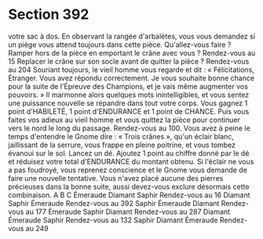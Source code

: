 # Section 392

votre sac à dos. En observant la rangée d'arbalètes, vous vous demandez si un piège vous
attend toujours dans cette pièce. Qu'allez-vous faire ?
Ramper hors de la pièce en emportant le crâne avec vous ?
Rendez-vous au 15
Replacer le crâne sur son socle avant de quitter la pièce ?
Rendez-vous au 204
Souriant toujours, le vieil homme vous regarde et dit : « Félicitations, Étranger. Vous
avez répondu correctement. Je vous souhaite bonne chance pour la suite de l'Épreuve des
Champions, et je vais même augmenter vos pouvoirs. » Il marmonne alors quelques mots
inintelligibles, et vous sentez une puissance nouvelle se répandre dans tout votre corps.
Vous gagnez 1 point d'HABILETÉ, 1 point d'ENDURANCE et 1 point de CHANCE. Puis vous faites
vos adieux au vieil homme et vous quittez la pièce pour continuer vers le nord le long du
passage. Rendez-vous au 100.
Vous avez à peine le temps d'entendre le Gnome dire : « Trois crânes », qu'un éclair
blanc, jaillissant de la serrure, vous frappe en pleine poitrine, et vous tombez évanoui sur
le sol. Lancez un dé. Ajoutez 1 point au chiffre donné par le dé et réduisez votre total
d'ENDURANCE du montant obtenu. Si l'éclair ne vous a pas foudroyé, vous reprenez
conscience et le Gnome vous demande de faire une nouvelle tentative. Vous n'avez placé
aucune des pierres précieuses dans la bonne suite, aussi devez-vous exclure désormais
cette combinaison.
A
B
C
Émeraude
Diamant
Saphir
Rendez-vous au 16
Diamant
Saphir
Émeraude
Rendez-vous au 392
Saphir
Émeraude
Diamant
Rendez-vous au 177
Émeraude
Saphir
Diamant
Rendez-vous au 287
Diamant
Émeraude
Saphir
Rendez-vous au 132
Saphir
Diamant
Émeraude
Rendez-vous au 249